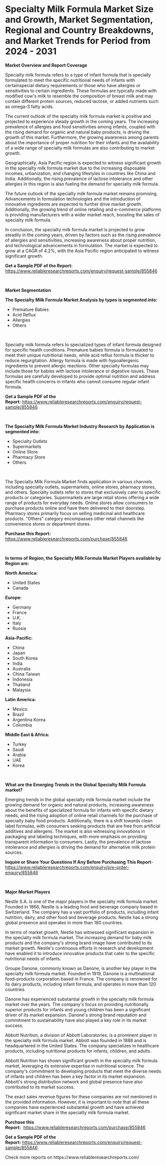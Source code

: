 <p><h1>Specialty Milk Formula Market Size and Growth, Market Segmentation, Regional and Country Breakdowns, and Market Trends for Period from 2024 -  2031</h1></p><p><strong>Market Overview and Report Coverage</strong></p>
<p><p>Specialty milk formula refers to a type of infant formula that is specially formulated to meet the specific nutritional needs of infants with certainspecial dietary requirements or those who have allergies or sensitivities to certain ingredients. These formulas are typically made with modified cow's milk to resemble the composition of breast milk and may contain different protein sources, reduced lactose, or added nutrients such as omega-3 fatty acids.</p><p>The current outlook of the specialty milk formula market is positive and projected to experience steady growth in the coming years. The increasing prevalence of allergies and food sensitivities among infants, coupled with the rising demand for organic and natural baby products, is driving the growth of this market. Furthermore, the growing awareness among parents about the importance of proper nutrition for their infants and the availability of a wide range of specialty milk formulas are also contributing to market growth.</p><p>Geographically, Asia Pacific region is expected to witness significant growth in the specialty milk formula market due to the increasing disposable incomes, urbanization, and changing lifestyles in countries like China and India. Additionally, the rising prevalence of lactose intolerance and other allergies in this region is also fueling the demand for specialty milk formula.</p><p>The future outlook of the specialty milk formula market remains promising. Advancements in formulation technologies and the introduction of innovative ingredients are expected to further drive market growth. Additionally, the growing trend of online retailing and e-commerce platforms is providing manufacturers with a wider market reach, boosting the sales of specialty milk formula.</p><p>In conclusion, the specialty milk formula market is projected to grow steadily in the coming years, driven by factors such as the rising prevalence of allergies and sensitivities, increasing awareness about proper nutrition, and technological advancements in formulation. The market is expected to grow at a CAGR of 4.2%, with the Asia Pacific region anticipated to witness significant growth.</p></p>
<p><strong>Get a Sample PDF of the Report:</strong> <a href="https://www.reliableresearchreports.com/enquiry/request-sample/855846">https://www.reliableresearchreports.com/enquiry/request-sample/855846</a></p>
<p>&nbsp;</p>
<p><strong>Market Segmentation</strong></p>
<p><strong>The Specialty Milk Formula Market Analysis by types is segmented into:</strong></p>
<p><ul><li>Premature Babies</li><li>Acid Reflux</li><li>Allergies</li><li>Others</li></ul></p>
<p>&nbsp;</p>
<p><p>Specialty milk formula refers to specialized types of infant formula designed for specific health conditions. Premature babies formula is formulated to meet their unique nutritional needs, while acid reflux formula is thicker to reduce regurgitation. Allergy formula is made with hypoallergenic ingredients to prevent allergic reactions. Other specialty formulas may include those for babies with lactose intolerance or digestive issues. These formulas are carefully developed to provide optimal nutrition and address specific health concerns in infants who cannot consume regular infant formula.</p></p>
<p><strong>Get a Sample PDF of the Report:</strong>&nbsp;<a href="https://www.reliableresearchreports.com/enquiry/request-sample/855846">https://www.reliableresearchreports.com/enquiry/request-sample/855846</a></p>
<p>&nbsp;</p>
<p><strong>The Specialty Milk Formula Market Industry Research by Application is segmented into:</strong></p>
<p><ul><li>Specialty Outlets</li><li>Supermarkets</li><li>Online Store</li><li>Pharmacy Store</li><li>Others</li></ul></p>
<p>&nbsp;</p>
<p><p>The Specialty Milk Formula Market finds application in various channels including specialty outlets, supermarkets, online stores, pharmacy stores, and others. Specialty outlets refer to stores that exclusively cater to specific products or categories. Supermarkets are large retail stores offering a wide range of products for everyday needs. Online stores allow consumers to purchase products online and have them delivered to their doorstep. Pharmacy stores primarily focus on selling medicinal and healthcare products. "Others" category encompasses other retail channels like convenience stores or department stores.</p></p>
<p><strong>Purchase this Report:</strong>&nbsp; <a href="https://www.reliableresearchreports.com/purchase/855846">https://www.reliableresearchreports.com/purchase/855846</a></p>
<p>&nbsp;</p>
<p><strong>In terms of Region, the Specialty Milk Formula Market Players available by Region are:</strong></p>
<p>
    <p> <strong> North America: </strong>
        <ul>
            <li>United States</li>
            <li>Canada</li>
        </ul>
        </p> 
    <p> <strong> Europe: </strong>
        <ul>
            <li>Germany</li>
            <li>France</li>
            <li>U.K.</li>
            <li>Italy</li>
            <li>Russia</li>
        </ul>
        </p> 
    <p> <strong> Asia-Pacific: </strong>
        <ul>
            <li>China</li>
            <li>Japan</li>
            <li>South Korea</li>
            <li>India</li>
            <li>Australia</li>
            <li>China Taiwan</li>
            <li>Indonesia</li>
            <li>Thailand</li>
            <li>Malaysia</li>
        </ul>
        </p> 
    <p> <strong> Latin America: </strong>
        <ul>
            <li>Mexico</li>
            <li>Brazil</li>
            <li>Argentina Korea</li>
            <li>Colombia</li>
        </ul>
        </p> 
    <p> <strong> Middle East & Africa: </strong>
        <ul>
            <li>Turkey</li>
            <li>Saudi</li>
            <li>Arabia</li>
            <li>UAE</li>
            <li>Korea</li>
        </ul>
    </p>
    </p>
<p>&nbsp;</p>
<p><strong>What are the Emerging Trends in the Global Specialty Milk Formula market?</strong></p>
<p><p>Emerging trends in the global specialty milk formula market include the growing demand for organic and natural products, increasing awareness about the benefits of specialized formula for infants with specific dietary needs, and the rising adoption of online retail channels for the purchase of specialty baby food products. Additionally, there is a shift towards clean label formulas, with consumers seeking products that are free from artificial additives and allergens. The market is also witnessing innovations in packaging and labeling techniques, with more emphasis on providing transparent information to consumers. Lastly, the prevalence of lactose intolerance and allergies is driving the demand for alternative milk protein sources.</p></p>
<p><strong>Inquire or Share Your Questions If Any Before Purchasing This Report</strong>- <a href="https://www.reliableresearchreports.com/enquiry/pre-order-enquiry/855846">https://www.reliableresearchreports.com/enquiry/pre-order-enquiry/855846</a></p>
<p>&nbsp;</p>
<p><strong>Major Market Players</strong></p>
<p><p>Nestle S.A. is one of the major players in the specialty milk formula market. Founded in 1866, Nestle is a leading food and beverage company based in Switzerland. The company has a vast portfolio of products, including infant nutrition, dairy, and other food and beverage products. Nestle has a strong global presence and operates in more than 180 countries.</p><p>In terms of market growth, Nestle has witnessed significant expansion in the specialty milk formula market. The increasing demand for baby milk products and the company's strong brand image have contributed to its market growth. Nestle's continuous efforts in research and development have enabled it to introduce innovative products that cater to the specific nutritional needs of infants.</p><p>Groupe Danone, commonly known as Danone, is another key player in the specialty milk formula market. Founded in 1919, Danone is a multinational food-products corporation based in France. The company is renowned for its dairy products, including infant formula, and operates in more than 120 countries.</p><p>Danone has experienced substantial growth in the specialty milk formula market over the years. The company's focus on providing nutritionally superior products for infants and young children has been a significant driver of its market expansion. Danone's strong brand reputation and commitment to sustainability have also played a key role in its market success.</p><p>Abbott Nutrition, a division of Abbott Laboratories, is a prominent player in the specialty milk formula market. Abbott was founded in 1888 and is headquartered in the United States. The company specializes in healthcare products, including nutritional products for infants, children, and adults.</p><p>Abbott Nutrition has shown significant growth in the specialty milk formula market, leveraging its extensive expertise in nutritional science. The company's commitment to developing products that meet the diverse needs of infants and children has been a key factor in its market expansion. Abbott's strong distribution network and global presence have also contributed to its market success.</p><p>The exact sales revenue figures for these companies are not mentioned in the provided information. However, it is important to note that all these companies have experienced substantial growth and have achieved significant market share in the specialty milk formula market.</p></p>
<p><strong>Purchase this Report:</strong>&nbsp;&nbsp;<a href="https://www.reliableresearchreports.com/purchase/855846">https://www.reliableresearchreports.com/purchase/855846</a></p>
<p></p>
<p><strong>Get a Sample PDF of the Report:</strong>&nbsp;<a href="https://www.reliableresearchreports.com/enquiry/request-sample/855846">https://www.reliableresearchreports.com/enquiry/request-sample/855846</a></p>
<p>Check more reports on https://www.reliableresearchreports.com/</p>